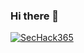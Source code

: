 ### Hi there 👋
[![SecHack365](https://img.shields.io/static/v1?label=SecHack365&message=2021&color=ff1136)](https://sechack365.nict.go.jp/)
<!--
**miidas/miidas** is a ✨ _special_ ✨ repository because its `README.md` (this file) appears on your GitHub profile.

Here are some ideas to get you started:

- 🔭 I’m currently working on ...
- 🌱 I’m currently learning ...
- 👯 I’m looking to collaborate on ...
- 🤔 I’m looking for help with ...
- 💬 Ask me about ...
- 📫 How to reach me: ...
- 😄 Pronouns: ...
- ⚡ Fun fact: ...
-->
